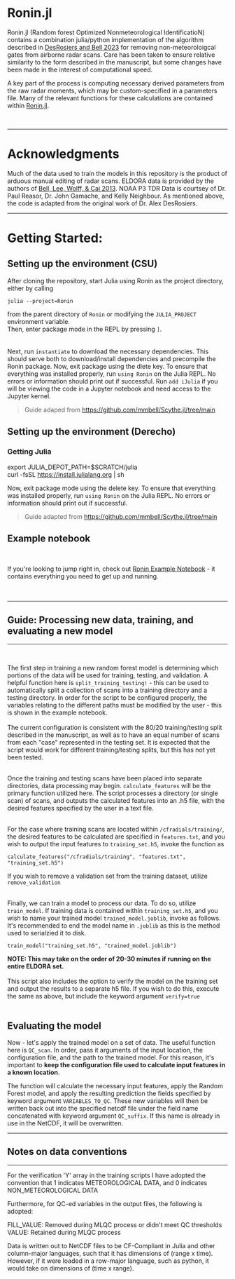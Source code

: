 # Ronin.jl

Ronin.jl (Random forest Optimized Nonmeteorological IdentificatioN) contains a combination julia/python implementation of the algorithm described in [DesRosiers and Bell 2023](https://journals.ametsoc.org/view/journals/aies/aop/AIES-D-23-0064.1/AIES-D-23-0064.1.xml) for removing non-meteoroloigcal gates from airborne radar scans. Care has been taken to ensure relative similarity to the form described in the manuscript, but some changes have been made in the interest of computational speed. 

A key part of the process is computing necessary derived parameters from the raw radar moments, which may be custom-specified in a parameters file. Many of the relevant functions for these calculations are contained within [Ronin.jl](./src/Ronin.jl). 

  <br> 

  ___
  # Acknowledgments 
  
  Much of the data used to train the models in this repository is the product of arduous manual editing of radar scans. ELDORA data is provided by the authors of [Bell, Lee, Wolff, & Cai 2013](https://journals.ametsoc.org/view/journals/apme/52/11/jamc-d-12-0283.1.xml?tab_body=fulltext-display). NOAA P3 TDR Data is courtsey of Dr. Paul Reasor, Dr. John Gamache, and Kelly Neighbour. As mentioned above, the code is adapted from the original work of Dr. Alex DesRosiers. 
___
# Getting Started:
## Setting up the environment (CSU)
After cloning the repository, start Julia using Ronin as the project directory, either by calling 
```
julia --project=Ronin
```
from the parent directory of `Ronin` or modifying the `JULIA_PROJECT` environment variable. <br>
Then, enter package mode in the REPL by pressing `]`.<br>
<br><br>
Next, run `instantiate` to download the necessary dependencies. This should serve both to download/install dependencies and precompile the Ronin package. Now, exit package using the dlete key. To ensure that everything was installed properly, run `using Ronin` on the Julia REPL. No errors or information should print out if successful. Run `add iJulia` if you will be viewing the code in a Jupyter notebook and need access to the Jupyter kernel.
> Guide adaped from https://github.com/mmbell/Scythe.jl/tree/main
>
## Setting up the environment (Derecho)
### Getting Julia
export JULIA_DEPOT_PATH=$SCRATCH/julia <br>
curl -fsSL https://install.julialang.org | sh
<br>


Now, exit package mode using the delete key. To ensure that everything was installed properly, run `using Ronin` on the Julia REPL. No errors or information should print out if successful. 
> Guide adapted from https://github.com/mmbell/Scythe.jl/tree/main

## Example notebook 
<br>

If you're looking to jump right in, check out [Ronin Example Notebook](./Ronin_example.ipynb) - it contains everything you need to get up and running.
<br><br><br>

___
## Guide: Processing new data, training, and evaluating a new model
___
  <br>
  
The first step in training a new random forest model is determining which portions of the data will be used for training, testing, and validation. A helpful function here is `split_training_testing!` - this can be used to automatically split a collection of scans into a training directory and a testing directory. In order for the script to be configured properly, the variables relating to the different paths must be modified by the user - this is shown in the example notebook. 
<br> <br>The current configuration is consistent with the 80/20 training/testing split described in the manuscript, as well as to have an equal number of scans from each "case" represented in the testing set. It is expected that the script would work for different training/testing splits, but this has not yet been tested. <br><br>

Once the training and testing scans have been placed into separate directories, data processing may begin. `calculate_features` will be the primary function utilized here. The script processes a directory (or single scan) of scans, and outputs the calculated features into an .h5 file, with the desired features specified by the user in a text file. <br><br>

For the case where training scans are located within `/cfradials/training/`, the desired features to be calculated are specified in `features.txt`, and you wish to output the input features to `training_set.h5`, invoke the function as 
```
calculate_features("/cfradials/training", "features.txt", "training_set.h5")
```
If you wish to remove a validation set from the training dataset, utilize `remove_validation` 
<br><br>


Finally, we can train a model to process our data. To do so, utilize `train_model`. If training data is contained within `training_set.h5`, and you wish to name your trained model `trained_model.joblib`, invoke as follows. It's recommended to end the model name in `.joblib` as this is the method used to serialzied it to disk. 
```
train_model("training_set.h5", "trained_model.joblib")
```
<b>NOTE: This may take on the order of 20-30 minutes if running on the entire ELDORA set.</b><br><br>
This script also includes the option to verify the model on the training set and output the results to a separate h5 file. If you wish to do this, execute the same as above, but include the keyword argument `verify=true`<br><br>
## Evaluating the model <br>
Now - let's apply the trained model on a set of data. The useful function here is `QC_scan`.  In order, pass it arguments of the input location, the configuration file, and the path to the trained model. For this reason, it's important to <b>keep the configuration file used to calculate input features in a known location</b>. 

The function will calculate the necessary input features, apply the Random Forest model, and apply the resulting prediction the fields specified by keyword argument `VARIABLES_TO_QC`. These new variables will then be written back out into the specified netcdf file under the field name concatenated with keyword argument `QC_suffix`. If this name is already in use in the NetCDF, it will be overwritten. 
___

## Notes on data conventions
_______
For the verification 'Y' array in the training scripts I have adopted the convention that 1 indicates METEOROLOGICAL DATA, and 0 indicates NON_METEOROLOGICAL DATA 

Furthermore, for QC-ed variables in the output files, the following is adopted:  

FILL_VALUE: Removed during MLQC process or didn't meet QC thresholds 
VALUE: Retained during MLQC process 

Data is written out to NetCDF files to be CF-Compliant in Julia and other column-major languages, such that it has dimensions of (range x time). 
However, if it were loaded in a row-major language, such as python, it would take on dimensions of (time x range). 



